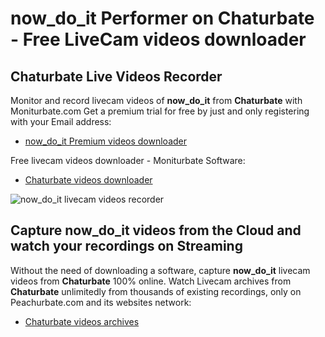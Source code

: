 # now_do_it Performer on Chaturbate - Free LiveCam videos downloader

## Chaturbate Live Videos Recorder

Monitor and record livecam videos of **now_do_it** from **Chaturbate** with Moniturbate.com
Get a premium trial for free by just and only registering with your Email address:
* [now_do_it Premium videos downloader](https://moniturbate.com/request-demo-licence-key.html)

Free livecam videos downloader - Moniturbate Software:
* [Chaturbate videos downloader](https://moniturbate.com/moniturbate-download-software.html)

![now_do_it livecam videos recorder](https://peachurnet.com/templates/moniturbate-software.png)


## Capture now_do_it videos from the Cloud and watch your recordings on Streaming

Without the need of downloading a software, capture **now_do_it** livecam videos from **Chaturbate** 100% online.
Watch Livecam archives from **Chaturbate** unlimitedly from thousands of existing recordings, only on Peachurbate.com and its websites network:
* [Chaturbate videos archives](https://peachurnet.com/)